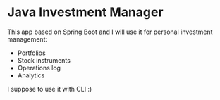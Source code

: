 # Java Investment Manager

This app based on Spring Boot and I will use it for personal investment management:
* Portfolios
* Stock instruments
* Operations log
* Analytics

I suppose to use it with CLI :)